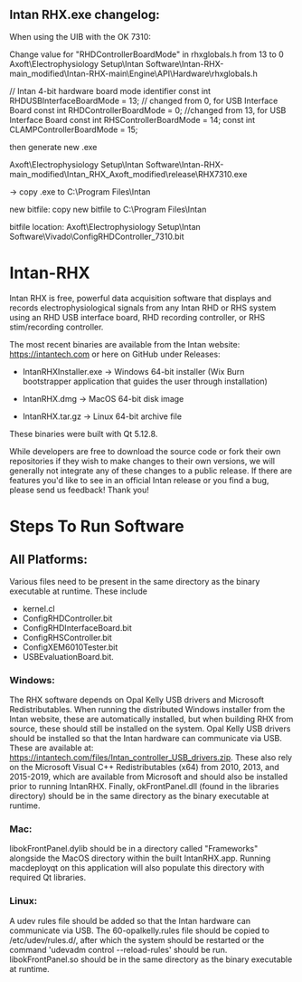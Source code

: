 
Intan RHX.exe changelog:
----------------------------------
When using the UIB with the OK 7310:

Change value for "RHDControllerBoardMode" in rhxglobals.h  from 13 to 0
Axoft\Electrophysiology Setup\Intan Software\Intan-RHX-main_modified\Intan-RHX-main\Engine\API\Hardware\rhxglobals.h

// Intan 4-bit hardware board mode identifier
const int RHDUSBInterfaceBoardMode = 13; // changed from 0, for USB Interface Board 
const int RHDControllerBoardMode = 0; //changed from 13, for USB Interface Board 
const int RHSControllerBoardMode = 14;
const int CLAMPControllerBoardMode = 15;

then generate new .exe

Axoft\Electrophysiology Setup\Intan Software\Intan-RHX-main_modified\Intan_RHX_Axoft_modified\release\RHX7310.exe

-> copy .exe to C:\Program Files\Intan

new bitfile:
copy new bitfile to C:\Program Files\Intan

bitfile location: Axoft\Electrophysiology Setup\Intan Software\Vivado\ConfigRHDController_7310.bit


# Intan-RHX
Intan RHX is free, powerful data acquisition software that displays and records electrophysiological signals from any Intan RHD or RHS system using an RHD USB interface board, RHD recording controller, or RHS stim/recording controller.

The most recent binaries are available from the Intan website: https://intantech.com or here on GitHub under Releases:

* IntanRHXInstaller.exe -> Windows 64-bit installer (Wix Burn bootstrapper application that guides the user through installation)

* IntanRHX.dmg -> MacOS 64-bit disk image

* IntanRHX.tar.gz -> Linux 64-bit archive file

These binaries were built with Qt 5.12.8.

While developers are free to download the source code or fork their own repositories if they wish to make changes to their own versions, we will generally not integrate any of these changes to a public release. If there are features you'd like to see in an official Intan release or you find a bug, please send us feedback!  Thank  you!

# Steps To Run Software

## All Platforms:

Various files need to be present in the same directory as the binary executable at runtime. These include
* kernel.cl
* ConfigRHDController.bit
* ConfigRHDInterfaceBoard.bit
* ConfigRHSController.bit
* ConfigXEM6010Tester.bit
* USBEvaluationBoard.bit.

### Windows:

The RHX software depends on Opal Kelly USB drivers and Microsoft Redistributables. When running the distributed Windows installer from the Intan website, these are automatically installed, but when building RHX from source, these should still be installed on the system. Opal Kelly USB drivers should be installed so that the Intan hardware can communicate via USB. These are available at: https://intantech.com/files/Intan_controller_USB_drivers.zip. These also rely on the Microsoft Visual C++ Redistributables (x64) from 2010, 2013, and 2015-2019, which are available from Microsoft and should also be installed prior to running IntanRHX. Finally, okFrontPanel.dll (found in the libraries directory) should be in the same directory as the binary executable at runtime.

### Mac:

libokFrontPanel.dylib should be in a directory called "Frameworks" alongside the MacOS directory within the built IntanRHX.app. Running macdeployqt on this application will also populate this directory with required Qt libraries.

### Linux:

A udev rules file should be added so that the Intan hardware can communicate via USB. The 60-opalkelly.rules file should be copied to /etc/udev/rules.d/, after which the system should be restarted or the command 'udevadm control --reload-rules' should be run. libokFrontPanel.so should be in the same directory as the binary executable at runtime. 
